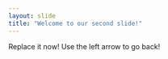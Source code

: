 ```yaml
---
layout: slide
title: "Welcome to our second slide!"
---
```

Replace it now!
Use the left arrow to go back!
